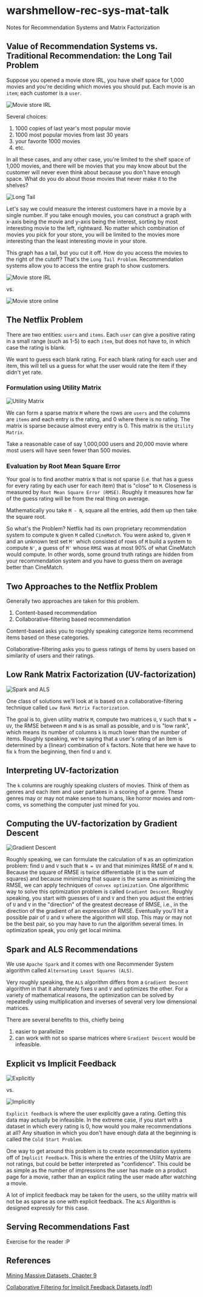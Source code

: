 # warshmellow-rec-sys-mat-talk
Notes for Recommendation Systems and Matrix Factorization

## Value of Recommendation Systems vs. Traditional Recommendation: the Long Tail Problem

Suppose you opened a movie store IRL, you have shelf space for 1,000 movies and you're deciding which movies you should put. Each movie is an `item`; each customer is a `user`.

![Movie store IRL](https://flavorwire.files.wordpress.com/2012/04/kims.jpeg)

Several choices:

1. 1000 copies of last year's most popular movie
1. 1000 most popular movies from last 30 years
1. your favorite 1000 movies
1. etc.

In all these cases, and any other case, you're limited to the shelf space of 1,000 movies, and there will be movies that you may know about but the customer will never even think about because you don't have enough space. What do you do about those movies that never make it to the shelves?

![Long Tail](http://www.thelongtail.com/conceptual.jpg)

Let's say we could measure the interest customers have in a movie by a single number. If you take enough movies, you can construct a graph with x-axis being the movie and y-axis being the interest, sorting by most interesting movie to the left, rightward. No matter which combination of movies you pick for your store, you will be limited to the movies more interesting than the least interesting movie in your store.

This graph has a tail, but you cut it off. How do you access the movies to the right of the cutoff? That's the `Long Tail Problem`.  Recommendation systems allow you to access the entire graph to show customers.


![Movie store IRL](https://flavorwire.files.wordpress.com/2012/04/kims.jpeg)

vs.

![Movie store online](http://www.essentialdesigns.net/wp-content/uploads/2015/09/netflixandchill11.gif)


## The Netflix Problem

There are two entities: `users` and `items`. Each `user` can give a positive rating in a small range (such as 1-5) to each `item`, but does not have to, in which case the rating is blank.

We want to guess each blank rating. For each blank rating for each user and item, this will tell us a guess for what the user would rate the item if they didn't yet rate.

### Formulation using Utility Matrix
![Utility Matrix](http://bit.ly/2eHEPyU)

We can form a sparse matrix `M` where the rows are `users` and the columns are `items` and each entry is the rating, and 0 where there is no rating. The matrix is sparse because almost every entry is 0. This matrix is the `Utility Matrix`.

Take a reasonable case of say 1,000,000 users and 20,000 movie where most users will have seen fewer than 500 movies.
### Evaluation by Root Mean Square Error

Your goal is to find another matrix `N` that is not sparse (i.e. that has a guess for every rating by each user for each item) that is "close" to `M`. Closeness is measured by `Root Mean Square Error (RMSE)`. Roughly it measures how far of the guess rating will be from the real thing on average.

Mathematically you take `M - N`, square all the entries, add them up then take the square root.

So what's the Problem? Netflix had its own proprietary recommendation system to compute `N` given `M` called `CineMatch`. You were asked to, given `M` and an unknown test set `M'` which consisted of rows of `M` build a system to compute `N'`, a guess of `M'` whose `RMSE` was at most 90% of what CineMatch would compute. In other words, some ground truth ratings are hidden from your recommendation system and you have to guess them on average better than CineMatch.

## Two Approaches to the Netflix Problem
Generally two approaches are taken for this problem.

1. Content-based recommendation
1. Collaborative-filtering based recommendation

Content-based asks you to roughly speaking categorize items recommend items based on these categories.

Collaborative-filtering asks you to guess ratings of items by users based on similarity of users and their ratings.

## Low Rank Matrix Factorization (UV-factorization)
![Spark and ALS](http://i.picresize.com/images/2016/11/04/62zpb.png)

One class of solutions we'll look at is based on a collaborative-filtering technique called `Low Rank Matrix Factorization`.

The goal is to, given utility matrix `M`, compute two matrices `U`, `V` such that `N = UV`, the RMSE between `M` and `N` is as small as possible, and `U` is "low rank", which means its number of columns `k` is much lower than the number of items. Roughly speaking, we're saying that a user's rating of an item is determined by a (linear) combination of `k` factors. Note that here we have to fix `k` from the beginning, then find `U` and `V`.

## Interpreting UV-factorization
The `k` columns are roughly speaking clusters of movies. Think of them as genres and each item and user partakes in a scoring of a genre. These genres may or may not make sense to humans, like horror movies and rom-coms, vs something the computer just mined for you.

## Computing the UV-factorization by Gradient Descent
![Gradient Descent](http://bit.ly/2eHFn89)

Roughly speaking, we can formulate the calculation of `N` as an optimization problem: find `U` and `V` such that `N = UV` and that minimizes RMSE of `M` and `N`. Because the square of RMSE is twice differentiable (it is the sum of squares) and because minimizing that square is the same as minimizing the RMSE, we can apply techniques of `convex optimization`. One algorithmic way to solve this optimization problem is called `Gradient Descent`. Roughly speaking, you start with guesses of `U` and `V` and then you adjust the entries of `U` and `V` in the "direction" of the greatest decrease of RMSE, i.e., in the direction of the gradient of an expression of RMSE. Eventually you'll hit a possible pair of `U` and `V` where the algorithm will stop. This may or may not be the best pair, so you may have to run the algorithm several times. In optimization speak, you only get local minima.

## Spark and ALS Recommendations
We use `Apache Spark` and it comes with one Recommender System algorithm called `Alternating Least Squares (ALS)`.

Very roughly speaking, the `ALS` algorithm differs from a `Gradient Descent` algorithm in that it alternately fixes `U` and `V` and optimizes the other. For a variety of mathematical reasons, the optimization can be solved by repeatedly using multiplication and inverses of several very low dimensional matrices.

There are several benefits to this, chiefly being

1. easier to parallelize
1. can work with not so sparse matrices where `Gradient Descent` would be infeasible.

## Explicit vs Implicit Feedback
![Explicitly](http://www.guidingtech.com/assets/postimages/2015/08/netflix-rating-reset.png)

vs.

![Implicitly](http://cdn.bgr.com/2016/02/scooby-doo-netflix.jpg?quality=98&strip=all&w=624)

`Explicit feedback` is where the user explicitly gave a rating. Getting this data may actually be infeasible. In the extreme case, if you start with a dataset in which every rating is 0, how would you make recommendations at all? Any situation in which you don't have enough data at the beginning is called the `Cold Start Problem`.

One way to get around this problem is to create recommendation systems off of `Implicit Feedback`. This is where the entries of the Utility Matrix are not ratings, but could be better interpreted as "confidence". This could be as simple as the number of impressions the user has made on a product page for a movie, rather than an explicit rating the user made after watching a movie.

A lot of implicit feedback may be taken for the users, so the utility matrix will not be as sparse as one with explicit feedback. The `ALS` Algorithm is designed expressly for this case.

## Serving Recommendations Fast
Exercise for the reader :P

## References
[Mining Massive Datasets, Chapter 9](http://www.mmds.org/)

[Collaborative Filtering for Implicit Feedback Datasets (pdf)](http://yifanhu.net/PUB/cf.pdf)

